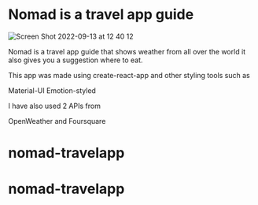 # Nomad is a travel app guide 

![Screen Shot 2022-09-13 at 12 40 12](https://user-images.githubusercontent.com/57607248/189802427-50945050-1207-47b9-a2e3-fcf3101897ce.png)


Nomad is a travel app guide that shows weather from all over the world 
it also gives you a suggestion where to eat. 

This app was made using create-react-app 
and other styling tools such as 

Material-UI 
Emotion-styled 

I have also used 2 APIs from 

OpenWeather and Foursquare 



# nomad-travelapp
# nomad-travelapp
